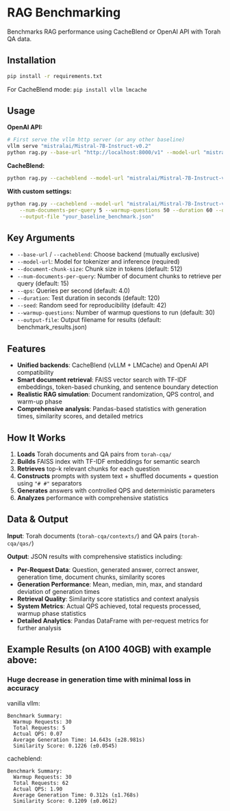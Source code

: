 # RAG Benchmarking

Benchmarks RAG performance using CacheBlend or OpenAI API with Torah QA data.

## Installation

```bash
pip install -r requirements.txt
```

For CacheBlend mode: `pip install vllm lmcache`

## Usage

**OpenAI API:**
```bash
# First serve the vllm http server (or any other baseline)
vllm serve "mistralai/Mistral-7B-Instruct-v0.2"
python rag.py --base-url "http://localhost:8000/v1" --model-url "mistralai/Mistral-7B-Instruct-v0.2" --output-file "vanilla_vllm_results.json"
```

**CacheBlend:**
```bash
python rag.py --cacheblend --model-url "mistralai/Mistral-7B-Instruct-v0.2" --output-file "cacheblend_results.json"
```

**With custom settings:**
```bash
python rag.py --cacheblend --model-url "mistralai/Mistral-7B-Instruct-v0.2" \
    --num-documents-per-query 5 --warmup-questions 50 --duration 60 --qps 2.0 \
    --output-file "your_baseline_benchmark.json"
```

## Key Arguments

- `--base-url` / `--cacheblend`: Choose backend (mutually exclusive)
- `--model-url`: Model for tokenizer and inference (required)
- `--document-chunk-size`: Chunk size in tokens (default: 512)
- `--num-documents-per-query`: Number of document chunks to retrieve per query (default: 15)
- `--qps`: Queries per second (default: 4.0)
- `--duration`: Test duration in seconds (default: 120)
- `--seed`: Random seed for reproducibility (default: 42)
- `--warmup-questions`: Number of warmup questions to run (default: 30)
- `--output-file`: Output filename for results (default: benchmark_results.json)

## Features

- **Unified backends**: CacheBlend (vLLM + LMCache) and OpenAI API compatibility
- **Smart document retrieval**: FAISS vector search with TF-IDF embeddings, token-based chunking, and sentence boundary detection
- **Realistic RAG simulation**: Document randomization, QPS control, and warm-up phase
- **Comprehensive analysis**: Pandas-based statistics with generation times, similarity scores, and detailed metrics

## How It Works

1. **Loads** Torah documents and QA pairs from `torah-cqa/`
2. **Builds** FAISS index with TF-IDF embeddings for semantic search  
3. **Retrieves** top-k relevant chunks for each question
4. **Constructs** prompts with system text + shuffled documents + question using `"# #"` separators
5. **Generates** answers with controlled QPS and deterministic parameters
6. **Analyzes** performance with comprehensive statistics

## Data & Output

**Input**: Torah documents (`torah-cqa/contexts/`) and QA pairs (`torah-cqa/qas/`)

**Output**: JSON results with comprehensive statistics including:
- **Per-Request Data**: Question, generated answer, correct answer, generation time, document chunks, similarity scores
- **Generation Performance**: Mean, median, min, max, and standard deviation of generation times
- **Retrieval Quality**: Similarity score statistics and context analysis
- **System Metrics**: Actual QPS achieved, total requests processed, warmup phase statistics
- **Detailed Analytics**: Pandas DataFrame with per-request metrics for further analysis

## Example Results (on A100 40GB) with example above:

### Huge decrease in generation time with minimal loss in accuracy

vanilla vllm:
```text
Benchmark Summary:
  Warmup Requests: 30
  Total Requests: 5
  Actual QPS: 0.07
  Average Generation Time: 14.643s (±28.981s)
  Similarity Score: 0.1226 (±0.0545)
```

cacheblend: 
```text
Benchmark Summary:
  Warmup Requests: 30
  Total Requests: 62
  Actual QPS: 1.90
  Average Generation Time: 0.312s (±1.768s)
  Similarity Score: 0.1209 (±0.0612)
```

